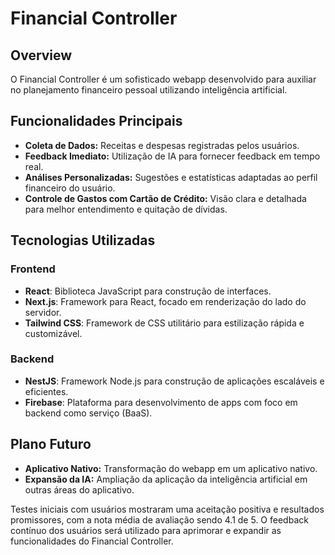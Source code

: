 # Financial Controller

## Overview

O Financial Controller é um sofisticado webapp desenvolvido para auxiliar no planejamento financeiro pessoal utilizando inteligência artificial.

## Funcionalidades Principais

- **Coleta de Dados:** Receitas e despesas registradas pelos usuários.
- **Feedback Imediato:** Utilização de IA para fornecer feedback em tempo real.
- **Análises Personalizadas:** Sugestões e estatísticas adaptadas ao perfil financeiro do usuário.
- **Controle de Gastos com Cartão de Crédito:** Visão clara e detalhada para melhor entendimento e quitação de dívidas.

## Tecnologias Utilizadas

### Frontend

- **React**: Biblioteca JavaScript para construção de interfaces.
- **Next.js**: Framework para React, focado em renderização do lado do servidor.
- **Tailwind CSS**: Framework de CSS utilitário para estilização rápida e customizável.

### Backend

- **NestJS**: Framework Node.js para construção de aplicações escaláveis e eficientes.
- **Firebase**: Plataforma para desenvolvimento de apps com foco em backend como serviço (BaaS).

## Plano Futuro

- **Aplicativo Nativo:** Transformação do webapp em um aplicativo nativo.
- **Expansão da IA:** Ampliação da aplicação da inteligência artificial em outras áreas do aplicativo.

Testes iniciais com usuários mostraram uma aceitação positiva e resultados promissores, com a nota média de avaliação sendo 4.1 de 5. O feedback contínuo dos usuários será utilizado para aprimorar e expandir as funcionalidades do Financial Controller.
